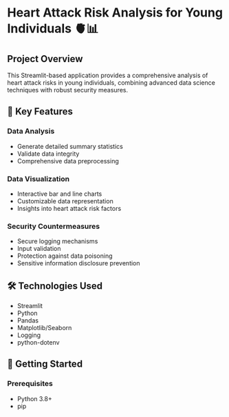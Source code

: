 # Heart Attack Risk Analysis for Young Individuals 🫀📊

## Project Overview

This Streamlit-based application provides a comprehensive analysis of heart attack risks in young individuals, combining advanced data science techniques with robust security measures.

## 🌟 Key Features

### Data Analysis
- Generate detailed summary statistics
- Validate data integrity
- Comprehensive data preprocessing

### Data Visualization
- Interactive bar and line charts
- Customizable data representation
- Insights into heart attack risk factors

### Security Countermeasures
- Secure logging mechanisms
- Input validation
- Protection against data poisoning
- Sensitive information disclosure prevention

## 🛠 Technologies Used

- Streamlit
- Python
- Pandas
- Matplotlib/Seaborn
- Logging
- python-dotenv

## 🚀 Getting Started

### Prerequisites
- Python 3.8+
- pip
